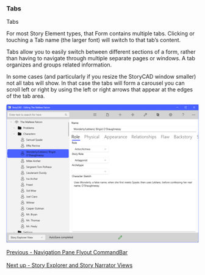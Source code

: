 ### Tabs ###
Tabs&nbsp;&nbsp;&nbsp;&nbsp;&nbsp;&nbsp;&nbsp;&nbsp; <br/>

For most Story Element types, that Form contains multiple tabs. Clicking or touching a Tab name (the larger font) will switch to that tab’s content.  <br/>

Tabs allow you to easily switch between different sections of a form, rather than having to navigate through multiple separate pages or windows. A tab organizes and groups related information. <br/>

In some cases (and particularly if you resize the StoryCAD window smaller) not all tabs will show. In that case  the tabs will form a carousel you can scroll left or right by using the left or right arrows that appear at the edges of the tab area. <br/>

![](Tabs.png)

[Previous - Navigation Pane Flyout CommandBar](Navigation_Pane_Flyout_CommandBar.md) <br/><br/>
[Next up - Story Explorer and Story Narrator Views](Story_Explorer_and_Story_Narrator_Views.md)
